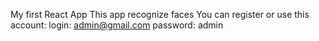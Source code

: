 My first React App 
This app recognize faces
You can register or use this account: 
login: admin@gmail.com
password: admin
